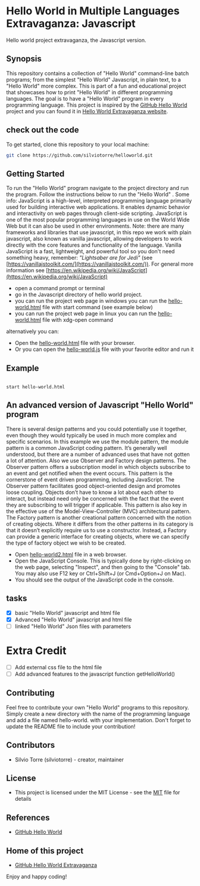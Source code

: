 # Hello World in Multiple Languages Extravaganza: Javascript
Hello world project extravaganza, the Javascript version.
## Synopsis
This repository contains a collection of "Hello World" command-line batch programs; from the simplest "Hello World" Javascript, in plain text, to a "Hello World" more complex. This is part of a fun and educational project that showcases how to print "Hello World" in different programming languages. The goal is to have a "Hello World" program in every programming language. This project is inspired by the [GitHub Hello World](https://docs.github.com/en/get-started/quickstart/hello-world) project and you can found it in [Hello World Extravaganza website](https://silviotorre.github.io/helloworld/).
 
## check out the code
To get started, clone this repository to your local machine:
```bash
git clone https://github.com/silviotorre/helloworld.git
```
## Getting Started
To run the "Hello World" program navigate to the project directory and run the program. Follow the instructions below to run the "Hello World" .
Some info: JavaScript is a high-level, interpreted programming language primarily used for building interactive web applications. It enables dynamic behavior and interactivity on web pages through client-side scripting. JavaScript is one of the most popular programming languages in use on the World Wide Web but it can also be used in other environments.
Note:
there are many frameworks and libraries that use javascript, in this repo we work with plain javascript, also known as vanilla javascript, allowing developers to work directly with the core features and functionality of the language. 
Vanilla JavaScript is a fast, lightweight, and powerful tool so you don't need something heavy, remember: *"Lightsaber are for Jedi"* (see [https://vanillajstoolkit.com/](https://vanillajstoolkit.com/)).
For general more information see [https://en.wikipedia.org/wiki/JavaScript](https://en.wikipedia.org/wiki/JavaScript)

- open a command prompt or terminal
- go in the Javascript directory of hello world project.
- you can run the project web page in windows you can run the [hello-world.html](hello-world.html) file with start command (see example below)
- you can run the project web page in linux you can run the [hello-world.html](hello-world.html) file with xdg-open command

alternatively you can:
- Open the [hello-world.html](hello-world.html) file with your browser.
- Or you can open the [hello-world.js](hello-world.js) file with your favorite editor and run it

## Example
```commandline

start hello-world.html

```
## An advanced version of Javascript "Hello World" program
There is several design patterns and you could potentially use it together, even though they would typically be used in much more complex and specific scenarios. In this example we use the module pattern, the module pattern is a common JavaScript coding pattern. It’s generally well understood, but there are a number of advanced uses that have not gotten a lot of attention. Also we use Observer and Factory design patterns. 
The Observer pattern offers a subscription model in which objects subscribe to an event and get notified when the event occurs. This pattern is the cornerstone of event driven programming, including JavaScript. The Observer pattern facilitates good object-oriented design and promotes loose coupling. Objects don’t have to know a lot about each other to interact, but instead need only be concerned with the fact that the event they are subscribing to will trigger if applicable. This pattern is also key in the effective use of the Model-View-Controller (MVC) architectural pattern. 
The Factory pattern is another creational pattern concerned with the notion of creating objects. Where it differs from the other patterns in its category is that it doesn’t explicitly require us to use a constructor. 
Instead, a Factory can provide a generic interface for creating objects, where we can specify the type of factory object we wish to be created.

- Open [hello-world2.html](hello-world2.html) file in a web browser.
- Open the JavaScript Console. This is typically done by right-clicking on the web page, selecting "Inspect", and then going to the "Console" tab. You may also use F12 key or Ctrl+Shift+J (or Cmd+Option+J on Mac).
- You should see the output of the JavaScript code in the console.


## tasks
- [x]  basic "Hello World" javascript and html file
- [x]  Advanced "Hello World" javascript and html file
- [ ]  linked "Hello World" Json files with parameters

# Extra Credit
- [ ]  Add external css file to the html file
- [ ]  Add advanced features to the javascript function getHelloWorld()

## Contributing
Feel free to contribute your own "Hello World" programs to this repository. Simply create a new directory with the name of the programming language and add a file named hello-world.<extension> with your implementation. Don't forget to update the README file to include your contribution!

## Contributors
- Silvio Torre (silviotorre)  - creator, maintainer

## License
- This project is licensed under the MIT License - see the [MIT](https://choosealicense.com/licenses/mit/) file for details

## References
- [GitHub Hello World](https://docs.github.com/en/get-started/quickstart/hello-world)

## Home of this project
- [GitHub Hello World Extravaganza](https://github.com/silviotorre/helloworld/)

Enjoy and happy coding!